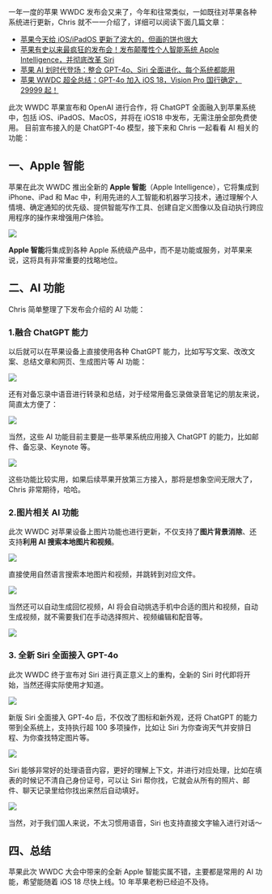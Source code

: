 一年一度的苹果 WWDC 发布会又来了，今年和往常类似，一如既往对苹果各种系统进行更新，Chris 就不一一介绍了，详细可以阅读下面几篇文章：

- [苹果今天给 iOS/iPadOS 更新了波大的，但画的饼也很大](苹果今天给iOS/iPadOS更新了波大的，但画的饼也很大)
- [苹果有史以来最疯狂的发布会！发布颠覆性个人智能系统 Apple Intelligence，并彻底改革 Siri](https://mp.weixin.qq.com/s/WrqFTOrBGN_WD7nFoVxBnw)
- [苹果 AI 划时代登场：整合 GPT-4o、Siri 全面进化、每个系统都能用](https://mp.weixin.qq.com/s/FQHpq1toBbotKYrK8Cro0g)
- [苹果 WWDC 超全总结：GPT-4o 加入 iOS 18，Vision Pro 国行确定，29999 起！](https://mp.weixin.qq.com/s/glyZNakqEto2qTBrOaSoHQ)

此次 WWDC 苹果宣布和 OpenAI 进行合作，将 ChatGPT 全面融入到苹果系统中，包括 iOS、iPadOS、MacOS，并将在 iOS18 中发布，无需注册全部免费使用。
目前宣布接入的是 ChatGPT-4o 模型，接下来和 Chris 一起看看 AI 相关的功能：

## 一、**Apple 智能**

苹果在此次 WWDC 推出全新的 **Apple 智能**（Apple Intelligence），它将集成到 iPhone、iPad 和 Mac 中，利用先进的人工智能和机器学习技术，通过理解个人情境、确定通知的优先级、提供智能写作工具、创建自定义图像以及自动执行跨应用程序的操作来增强用户体验。

![](https://cdn.nlark.com/yuque/0/2024/png/186051/1718063441430-dbbc3115-4ca5-4cea-9ab0-d95ffdba04a5.png#averageHue=%23c8905a&clientId=u8fae349f-19a6-4&from=paste&height=1578&id=u9ab93dc8&originHeight=1578&originWidth=2954&originalType=binary&ratio=1&rotation=0&showTitle=false&size=1041065&status=done&style=none&taskId=u12db7686-3f6e-4036-a3b1-8137322b4a0&title=&width=2954)

**Apple 智能**将集成到各种 Apple 系统级产品中，而不是功能或服务，对苹果来说，这将具有非常重要的找略地位。

## 二、AI 功能

Chris 简单整理了下发布会介绍的 AI 功能：

### 1.融合 ChatGPT 能力

以后就可以在苹果设备上直接使用各种 ChatGPT 能力，比如写写文案、改改文案、总结文章和网页、生成图片等 AI 功能：

![](https://cdn.nlark.com/yuque/0/2024/png/186051/1718065301880-fd8043e9-5a3d-4184-9e43-8229a33bd99a.png#averageHue=%23aaddd9&clientId=u8fae349f-19a6-4&from=paste&height=1810&id=u1e4146a6&originHeight=1810&originWidth=2526&originalType=binary&ratio=1&rotation=0&showTitle=false&size=2464996&status=done&style=none&taskId=u476da51f-1ae7-454c-b26a-d422ac6b2df&title=&width=2526)

还有对备忘录中语音进行转录和总结，对于经常用备忘录做录音笔记的朋友来说，简直太方便了：

![](https://cdn.nlark.com/yuque/0/2024/png/186051/1718065090839-389e06f7-e475-43f2-8232-77b199171ab1.png#averageHue=%23bcbccb&clientId=u8fae349f-19a6-4&from=paste&height=1828&id=ue9775f83&originHeight=1828&originWidth=3074&originalType=binary&ratio=1&rotation=0&showTitle=false&size=2524926&status=done&style=none&taskId=u9272c1fe-4f62-44e7-ae79-6d618662d12&title=&width=3074)

当然，这些 AI 功能目前主要是一些苹果系统应用接入 ChatGPT 的能力，比如邮件、备忘录、Keynote 等。

![](https://cdn.nlark.com/yuque/0/2024/png/186051/1718064702590-75cc5a13-43b6-4020-b26c-3f4c835d8b61.png#averageHue=%23a3e0d6&clientId=u8fae349f-19a6-4&from=paste&height=1840&id=uec9eb37d&originHeight=1840&originWidth=3090&originalType=binary&ratio=1&rotation=0&showTitle=false&size=2119589&status=done&style=none&taskId=u9e72aa09-17ba-4f9b-a2d0-dc63ed83ebc&title=&width=3090)

这些功能比较实用，如果后续苹果开放第三方接入，那将是想象空间无限大了，Chris 非常期待，哈哈。

### 2.图片相关 AI 功能

此次 WWDC 对苹果设备上图片功能也进行更新，不仅支持了**图片背景消除**、还支持**利用 AI 搜索本地图片和视频**。

![](https://cdn.nlark.com/yuque/0/2024/png/186051/1718064839989-433a0251-fe29-4434-91bd-ae81bfe13fd0.png#averageHue=%23dce0ea&clientId=u8fae349f-19a6-4&from=paste&height=1922&id=ud09fdde4&originHeight=1922&originWidth=3246&originalType=binary&ratio=1&rotation=0&showTitle=false&size=1944014&status=done&style=none&taskId=u775b9322-200e-4f9b-b3bb-3bf09c35dac&title=&width=3246)

直接使用自然语言搜索本地图片和视频，并跳转到对应文件。

![](https://cdn.nlark.com/yuque/0/2024/png/186051/1718066204327-586a8dd6-bd3f-4da7-a0cd-1e53401357cd.png#averageHue=%23e1dfef&clientId=u8fae349f-19a6-4&from=paste&height=1822&id=uf6b82b82&originHeight=1822&originWidth=3142&originalType=binary&ratio=1&rotation=0&showTitle=false&size=2203324&status=done&style=none&taskId=u1278647c-5f62-4757-bc5d-2ef36ebe644&title=&width=3142)

当然还可以自动生成回忆视频，AI 将会自动挑选手机中合适的图片和视频，自动生成视频，就不需要我们在手动选择照片、视频编辑和配音等。

![](https://cdn.nlark.com/yuque/0/2024/png/186051/1718066270513-8bc8a130-6065-4b70-a16f-dd61d340c99d.png#averageHue=%23cbcad9&clientId=u8fae349f-19a6-4&from=paste&height=1810&id=u21f3028d&originHeight=1810&originWidth=3142&originalType=binary&ratio=1&rotation=0&showTitle=false&size=1840874&status=done&style=none&taskId=udf9e578a-c762-45da-bf89-6328d99e416&title=&width=3142)

### 3. 全新 Siri 全面接入 GPT-4o

此次 WWDC 终于宣布对 Siri 进行真正意义上的重构，全新的 Siri 时代即将开始，当然还得实际使用才知道。

![](https://cdn.nlark.com/yuque/0/2024/png/186051/1718065434039-4f93921d-f51b-4c7d-9774-cdd1ed9242cc.png#averageHue=%23bec0cf&clientId=u8fae349f-19a6-4&from=paste&height=1844&id=ub3f6e235&originHeight=1844&originWidth=3014&originalType=binary&ratio=1&rotation=0&showTitle=false&size=1677349&status=done&style=none&taskId=u9c74dee1-4662-4322-8a8b-9da074c521e&title=&width=3014)

新版 Siri 全面接入 GPT-4o 后，不仅改了图标和新外观，还将 ChatGPT 的能力带到全系统上，支持执行超 100 多项操作，比如让 Siri 为你查询天气并安排日程、为你查找特定图片等。

![](https://cdn.nlark.com/yuque/0/2024/png/186051/1718065513807-eabd6a36-30ed-4644-8bb4-e6c968ac5935.png#averageHue=%236d83a1&clientId=u8fae349f-19a6-4&from=paste&height=1736&id=u9fd4aec8&originHeight=1736&originWidth=2868&originalType=binary&ratio=1&rotation=0&showTitle=false&size=3064208&status=done&style=none&taskId=u1e0ae585-fe6c-4fdd-b4c2-c1ef22ad45d&title=&width=2868)

Siri 能够非常好的处理语音内容，更好的理解上下文，并进行对应处理，比如在填表的时候记不清自己身份证号，可以让 Siri 帮你找，它就会从所有的照片、邮件、聊天记录里给你找出来然后自动填好。

![](https://cdn.nlark.com/yuque/0/2024/png/186051/1718066026606-9814f327-b992-4bc9-8bfd-3b7f3528d550.png#averageHue=%23dfe0ee&clientId=u8fae349f-19a6-4&from=paste&height=2048&id=uc4f43dd8&originHeight=2048&originWidth=3514&originalType=binary&ratio=1&rotation=0&showTitle=false&size=1987441&status=done&style=none&taskId=u3b5a0681-6b23-4f11-8f61-40d00d114ed&title=&width=3514)

当然，对于我们国人来说，不太习惯用语音，Siri 也支持直接文字输入进行对话～

## 四、总结

苹果此次 WWDC 大会中带来的全新 Apple 智能实属不错，主要都是常用的 AI 功能，希望能随着 iOS 18 尽快上线。10 年苹果老粉已经迫不及待。
